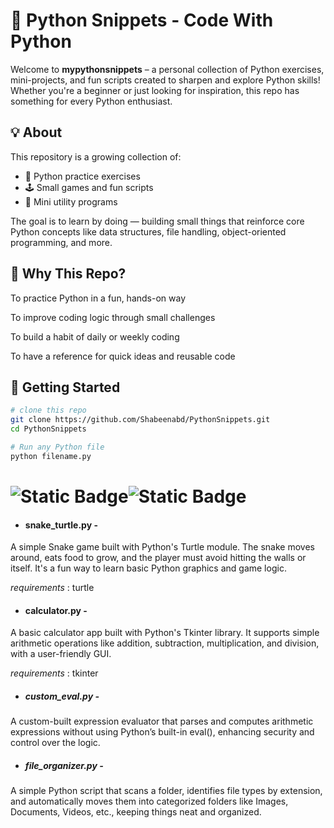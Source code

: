 # 🐍 Python Snippets - Code With Python
Welcome to **mypythonsnippets** – a personal collection of Python exercises, mini-projects, and fun scripts created to sharpen and explore Python skills! Whether you're a beginner or just looking for inspiration, this repo has something for every Python enthusiast.
## 💡 About
This repository is a growing collection of:
- 🧩 Python practice exercises
- 🕹️ Small games and fun scripts
- 🔧 Mini utility programs

The goal is to learn by doing — building small things that reinforce core Python concepts like data structures, file handling, object-oriented programming, and more.
## 🙌 Why This Repo?
To practice Python in a fun, hands-on way

To improve coding logic through small challenges

To build a habit of daily or weekly coding

To have a reference for quick ideas and reusable code

## 🚀 Getting Started
```bash
# clone this repo
git clone https://github.com/Shabeenabd/PythonSnippets.git
cd PythonSnippets

# Run any Python file
python filename.py

```

# ![Static Badge](https://img.shields.io/badge/python-yellow)![Static Badge](https://img.shields.io/badge/Snippets-blue)

- ####  snake_turtle.py -
A simple Snake game built with Python's Turtle module. The snake moves around, eats food to grow, and the player must avoid hitting the walls or itself. It's a fun way to learn basic Python graphics and game logic.

_requirements_ : turtle
- #### calculator.py -
A basic calculator app built with Python's Tkinter library. It supports simple arithmetic operations like addition, subtraction, multiplication, and division, with a user-friendly GUI.

_requirements_ : tkinter
- ##### custom_eval.py -
A custom-built expression evaluator that parses and computes arithmetic expressions without using Python’s built-in eval(), enhancing security and control over the logic.
- ##### file_organizer.py -
A simple Python script that scans a folder, identifies file types by extension, and automatically moves them into categorized folders like Images, Documents, Videos, etc., keeping things neat and organized.

